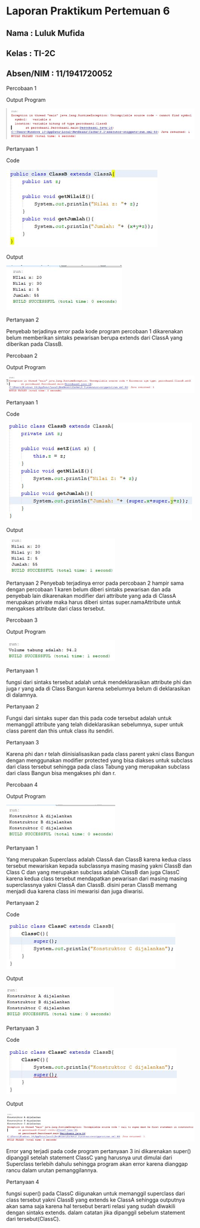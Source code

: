 # Laporan Praktikum Pertemuan 6

## Nama : Luluk Mufida

## Kelas : TI-2C

## Absen/NIM : 11/1941720052

Percobaan 1

Output Program

![output](https://github.com/LulukMufida015/PBO-1941720052/blob/master/pertemuan6/img/p1.JPG)

Pertanyaan 1

Code

![output](https://github.com/LulukMufida015/PBO-1941720052/blob/master/pertemuan6/img/codeP1.P1.JPG)

Output

![output](https://github.com/LulukMufida015/PBO-1941720052/blob/master/pertemuan6/img/outP1.P1.JPG)

Pertanyaan 2

Penyebab terjadinya error pada kode program percobaan 1 dikarenakan belum memberikan sintaks pewarisan berupa extends dari ClassA yang diberikan pada ClassB.

Percobaan 2

Output Program

![output](https://github.com/LulukMufida015/PBO-1941720052/blob/master/pertemuan6/img/p2.JPG)

Pertanyaan 1

Code

![output](https://github.com/LulukMufida015/PBO-1941720052/blob/master/pertemuan6/img/codeP2.P1.JPG)

Output

![output](https://github.com/LulukMufida015/PBO-1941720052/blob/master/pertemuan6/img/outP2.P1.JPG)

Pertanyaan 2
Penyebab terjadinya error pada percobaan 2 hampir sama dengan percobaan 1 karen belum diberi sintaks pewarisan dan ada penyebab lain dikarenakan modifier dari attribute yang ada di ClassA merupakan private maka harus diberi sintas super.namaAttribute untuk mengakses attribute dari class tersebut.

Percobaan 3

Output Program

![output](https://github.com/LulukMufida015/PBO-1941720052/blob/master/pertemuan6/img/p3.JPG)

Pertanyaan 1

fungsi dari sintaks tersebut adalah untuk mendeklarasikan attribute phi dan juga r yang ada di Class Bangun karena sebelumnya belum di deklarasikan di dalamnya.

Pertanyaan 2

Fungsi dari sintaks super dan this pada code tersebut adalah untuk memanggil attribute yang telah dideklarasikan sebelumnya, super untuk class parent dan this untuk class itu sendiri.

Pertanyaan 3

Karena phi dan r telah diinisialisasikan pada class parent yakni class Bangun dengan menggunakan modifier protected yang bisa diakses untuk subclass dari class tersebut sehingga pada class Tabung yang merupakan subclass dari class Bangun bisa mengakses phi dan r.

Percobaan 4

Output Program

![output](https://github.com/LulukMufida015/PBO-1941720052/blob/master/pertemuan6/img/p4.JPG)

Pertanyaan 1

Yang merupakan Superclass adalah ClassA dan ClassB karena kedua class tersebut mewariskan kepada subclassnya masing masing yakni ClassB dan Class C
dan yang merupakan subclass adalah ClassB dan juga ClassC karena kedua class tersebut mendapatkan pewarisan dari masing masing superclassnya yakni ClassA dan ClassB.
disini peran ClassB memang menjadi dua karena class ini mewarisi dan juga diwarisi.

Pertanyaan 2

Code

![output](https://github.com/LulukMufida015/PBO-1941720052/blob/master/pertemuan6/img/codeP4.P2.JPG)

Output

![output](https://github.com/LulukMufida015/PBO-1941720052/blob/master/pertemuan6/img/outP4.P2.JPG)

Pertanyaan 3

Code

![output](https://github.com/LulukMufida015/PBO-1941720052/blob/master/pertemuan6/img/codeP4.P3.JPG)

Output

![output](https://github.com/LulukMufida015/PBO-1941720052/blob/master/pertemuan6/img/outP4.P3.JPG)

Error yang terjadi pada code program pertanyaan 3 ini dikarenakan super() dipanggil setelah statement ClassC yang harusnya urut dimulai dari Superclass terlebih dahulu sehingga program akan error karena dianggap rancu dalam urutan pemanggilannya.

Pertanyaan 4

fungsi super() pada ClassC diigunakan untuk memanggil superclass dari class tersebut yakni ClassB yang extends ke ClassA sehingga outputnya akan sama saja karena hal tersebut berarti relasi yang sudah diwakili dengan sintaks extends. dalam catatan jika dipanggil sebelum statement dari tersebut(ClassC).
